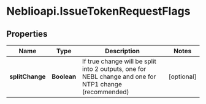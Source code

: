 # Neblioapi.IssueTokenRequestFlags

## Properties
Name | Type | Description | Notes
------------ | ------------- | ------------- | -------------
**splitChange** | **Boolean** | If true change will be split into 2 outputs, one for NEBL change and one for NTP1 change (recommended) | [optional] 


